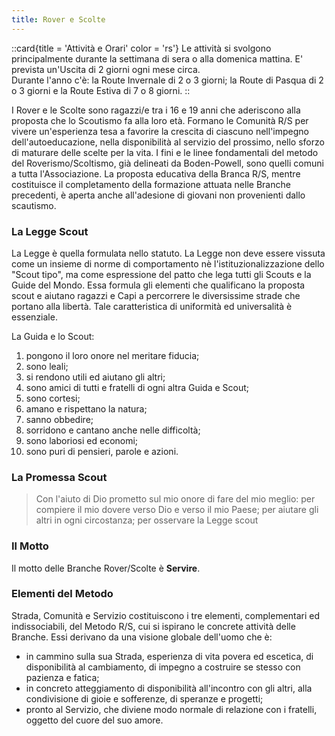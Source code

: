 ```yaml
---
title: Rover e Scolte
---
```


::card{title = 'Attività e Orari' color = 'rs'}
Le attività si svolgono principalmente durante la settimana di sera o alla domenica mattina.
E' prevista un'Uscita di 2 giorni ogni mese circa.  
Durante l'anno c'è: la Route Invernale di 2 o 3 giorni; la Route di Pasqua di 2 o 3 giorni e la Route Estiva di 7 o 8 giorni.
::

I Rover e le Scolte sono ragazzi/e tra i 16 e 19 anni che aderiscono alla  proposta che lo Scoutismo fa alla loro età. Formano le Comunità R/S per vivere  un'esperienza tesa a favorire la crescita di ciascuno nell'impegno  dell'autoeducazione, nella disponibilità al servizio del prossimo, nello sforzo  di maturare delle scelte per la vita. I fini e le linee fondamentali del metodo  del Roverismo/Scoltismo, già delineati da Boden-Powell, sono quelli comuni a  tutta l'Associazione. La proposta educativa della Branca R/S, mentre costituisce  il completamento della formazione attuata nelle Branche precedenti, è aperta  anche all'adesione di giovani non provenienti dallo scautismo.

### La Legge Scout

La Legge è quella formulata nello statuto.
La Legge non deve essere vissuta come un insieme di norme di comportamento nè l'istituzionalizzazione dello "Scout tipo", ma come espressione del patto che lega tutti gli Scouts e la Guide  del Mondo.
Essa formula gli elementi che qualificano la proposta scout e  aiutano ragazzi e Capi a percorrere le diversissime strade che portano alla  libertà. Tale caratteristica di uniformità ed universalità è essenziale.  

La Guida e lo Scout:

1. pongono il loro onore nel meritare fiducia;
2. sono leali;
3. si rendono utili ed aiutano gli altri;
4. sono amici di tutti e fratelli di ogni altra Guida e Scout; 
5. sono cortesi;
6. amano e rispettano la natura;
7. sanno obbedire;
8. sorridono e cantano anche nelle difficoltà;
9. sono laboriosi ed economi;
10. sono puri di pensieri, parole e azioni.  

### La Promessa Scout

> Con l'aiuto di Dio prometto sul mio onore di fare del mio meglio:
> per compiere il mio dovere verso Dio e verso il mio Paese;
> per aiutare gli altri in ogni circostanza;
> per osservare la Legge scout

### Il Motto

Il motto delle Branche Rover/Scolte è __Servire__.  

### Elementi del Metodo

Strada, Comunità e Servizio costituiscono i tre elementi, complementari ed indissociabili, del Metodo R/S, cui si ispirano le concrete attività delle Branche. Essi derivano da una visione globale dell'uomo che è:

- in cammino sulla sua Strada, esperienza di vita povera ed escetica, di disponibilità al cambiamento, di impegno a costruire se stesso con pazienza e fatica;
- in concreto atteggiamento di disponibilità all'incontro con gli altri, alla condivisione di gioie e sofferenze, di speranze e  progetti;
- pronto al Servizio, che diviene modo normale di  relazione con i fratelli, oggetto del cuore del suo amore.  
